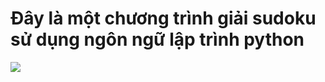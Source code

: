 <H1>Đây là một chương trình giải sudoku sử dụng ngôn ngữ lập trình python</H1>
<img src="https://ik.imagekit.io/DuongCG/project%20github/sudoku/Screenshot%202025-02-28%20210148.png?updatedAt=1740751366927">
